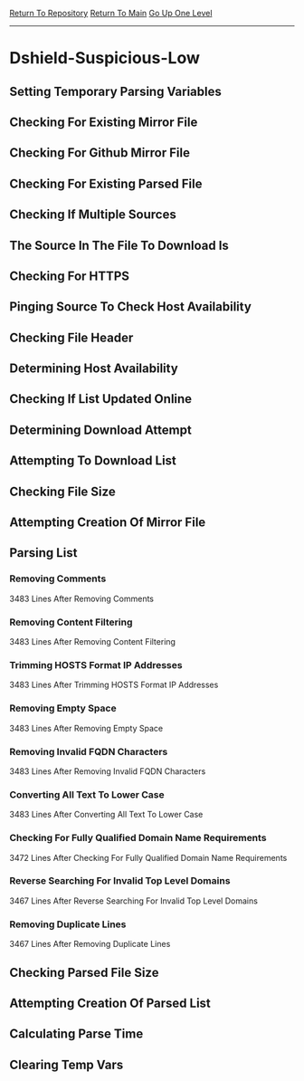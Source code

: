 [Return To Repository](https://github.com/deathbybandaid/piholeparser/)
[Return To Main](https://github.com/deathbybandaid/piholeparser/blob/master/RecentRunLogs/Mainlog.md)
[Go Up One Level](https://github.com/deathbybandaid/piholeparser/blob/master/RecentRunLogs/TopLevelScripts/30-Processing-Blacklists.md)
____________________________________
# Dshield-Suspicious-Low
## Setting Temporary Parsing Variables
## Checking For Existing Mirror File
## Checking For Github Mirror File
## Checking For Existing Parsed File
## Checking If Multiple Sources
## The Source In The File To Download Is
## Checking For HTTPS
## Pinging Source To Check Host Availability
## Checking File Header
## Determining Host Availability
## Checking If List Updated Online
## Determining Download Attempt
## Attempting To Download List
## Checking File Size
## Attempting Creation Of Mirror File
## Parsing List
### Removing Comments
3483 Lines After Removing Comments
### Removing Content Filtering
3483 Lines After Removing Content Filtering
### Trimming HOSTS Format IP Addresses
3483 Lines After Trimming HOSTS Format IP Addresses
### Removing Empty Space
3483 Lines After Removing Empty Space
### Removing Invalid FQDN Characters
3483 Lines After Removing Invalid FQDN Characters
### Converting All Text To Lower Case
3483 Lines After Converting All Text To Lower Case
### Checking For Fully Qualified Domain Name Requirements
3472 Lines After Checking For Fully Qualified Domain Name Requirements
### Reverse Searching For Invalid Top Level Domains
3467 Lines After Reverse Searching For Invalid Top Level Domains
### Removing Duplicate Lines
3467 Lines After Removing Duplicate Lines
## Checking Parsed File Size
## Attempting Creation Of Parsed List
## Calculating Parse Time
## Clearing Temp Vars
